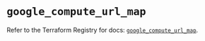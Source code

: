 # `google_compute_url_map`

Refer to the Terraform Registry for docs: [`google_compute_url_map`](https://registry.terraform.io/providers/hashicorp/google/5.22.0/docs/resources/compute_url_map).
